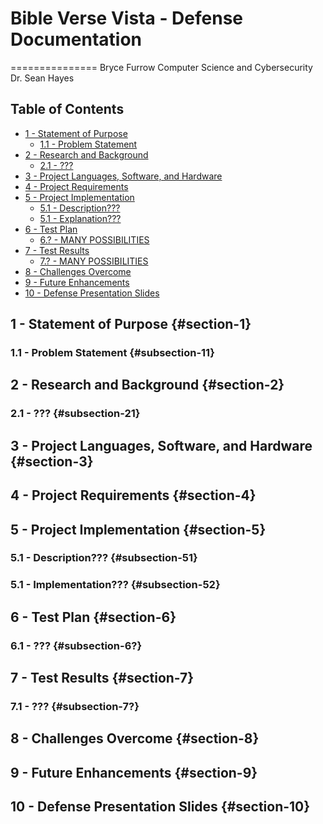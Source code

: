 # Bible Verse Vista - Defense Documentation
===============
Bryce Furrow
Computer Science and Cybersecurity
Dr. Sean Hayes
## Table of Contents
- [1 - Statement of Purpose](#section-1)
  - [1.1 - Problem Statement](#subsection-11)
- [2 - Research and Background](#section-2)
  - [2.1 - ???](#subsection-21)
- [3 - Project Languages, Software, and Hardware](#section-3)
- [4 - Project Requirements](#section-4)
- [5 - Project Implementation](#section-5)
  - [5.1 - Description???](#section-51)
  - [5.1 - Explanation???](#section-52)
- [6 - Test Plan](#section-6)
  - [6.? - MANY POSSIBILITIES](#section-6?)
- [7 - Test Results](#section-7)
  - [7.? - MANY POSSIBILITIES](#section-7?)
- [8 - Challenges Overcome](#section-8)
- [9 - Future Enhancements](#section-9)
- [10 - Defense Presentation Slides](#section-10)


## 1 - Statement of Purpose {#section-1}
### 1.1 - Problem Statement {#subsection-11}

## 2 - Research and Background {#section-2}
### 2.1 - ??? {#subsection-21}

## 3 - Project Languages, Software, and Hardware {#section-3}

## 4 - Project Requirements {#section-4}

## 5 - Project Implementation {#section-5}
### 5.1 - Description??? {#subsection-51}
### 5.1 - Implementation??? {#subsection-52}

## 6 - Test Plan {#section-6}
### 6.1 - ??? {#subsection-6?}

## 7 - Test Results {#section-7}
### 7.1 - ??? {#subsection-7?}

## 8 - Challenges Overcome {#section-8}

## 9 - Future Enhancements {#section-9}

## 10 - Defense Presentation Slides {#section-10}
